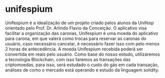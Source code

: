 # unifespium
Unifespium é a idealização de um projeto criado pelos alunos da Unifesp orientado pelo Prof. Dr. Arlindo Flavio da Conceição.
O aplicativo visa facilitar a organização das caronas, Unifespium é uma moeda do aplicativo para carona, em que valerá como trocas para reservar as caronas do usuário, 
caso necessário cancelar, é necessário fazer isso com pelo menos 2 horas de antecedência. A moeda Unifespium recebida poderá ser convertida em reais pelo usuário.
Como base do nosso estudo, utilizaremos a tecnologia Blockchain, com isso faremos as transações das criptomoedas, para isso, será estudado o custo do gás em cada transação, análises de como o mercado está operando  e estudo da linguagem solidity.
